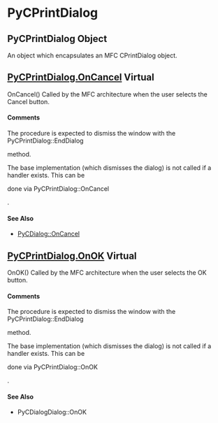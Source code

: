 # PyCPrintDialog


## PyCPrintDialog Object

An object which encapsulates an MFC CPrintDialog object\.




## [PyCPrintDialog\.OnCancel](PyCPrintDialog.md#pycprintdialog) Virtual

OnCancel\(\)
Called by the MFC architecture when the user selects the Cancel button\.

#### Comments

The procedure is expected to dismiss the window with the PyCPrintDialog::EndDialog

 method\. 

The base implementation \(which dismisses the dialog\) is not called if a handler exists\.  This can be 

done via PyCPrintDialog::OnCancel

\.

#### See Also

  - [PyCDialog::OnCancel](PyCDialog.md#pycdialogoncancel)


## [PyCPrintDialog\.OnOK](PyCPrintDialog.md#pycprintdialog) Virtual

OnOK\(\)
Called by the MFC architecture when the user selects the OK button\.

#### Comments

The procedure is expected to dismiss the window with the PyCPrintDialog::EndDialog

 method\. 

The base implementation \(which dismisses the dialog\) is not called if a handler exists\.  This can be 

done via PyCPrintDialog::OnOK

\.

#### See Also

  - PyCDialogDialog::OnOK

